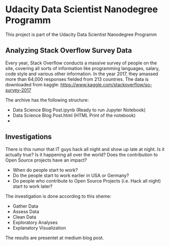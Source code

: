 # Udacity Data Scientist Nanodegree Programm

This project is part of the Udacity Data Scientist Nanodegree Programm

## Analyzing Stack Overflow Survey Data
Every year, Stack Overflow conducts a massive survey of people on the site, covering all sorts of information like programming languages, salary, code style and various other information. In the year 2017, they amassed more than 64,000 responses fielded from 213 countries. The data is downloaded from kaggle:
https://www.kaggle.com/stackoverflow/so-survey-2017

The archive has the following structure:
- Data Science Blog Post.ipynb (Ready to run Jupyter Notebook)
- Data Science Blog Post.html (HTML Print of the notebook)
- 
## Investigations

There is this rumor that IT guys hack all night and show up late at night. Is it actually true? Is it happening all over the world? Does the contribution to Open Source projects have an impact?
* When do people start to work?
* Do the people start to work earlier in USA or Germany?
* Do people who contribute to Open Source Projects (i.e. Hack all night) start to work later?

The investigation is done according to this sheme:
* Gather Data
* Assess Data
* Clean Data
* Exploratory Analyses
* Explanatory Visualization

The results are presentet at medium blog post.


